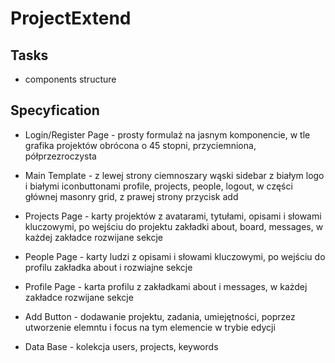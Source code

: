 # ProjectExtend

## Tasks

- components structure

## Specyfication

- Login/Register Page - prosty formulaż na jasnym komponencie, w tle grafika projektów obrócona o 45 stopni, przyciemniona, półprzezroczysta

- Main Template - z lewej strony ciemnoszary wąski sidebar z białym logo i białymi iconbuttonami profile, projects, people, logout, w części głównej masonry grid, z prawej strony przycisk add

- Projects Page - karty projektów z avatarami, tytułami, opisami i słowami kluczowymi, po wejściu do projektu zakładki about, board, messages, w każdej zakładce rozwijane sekcje

- People Page - karty ludzi z opisami i słowami kluczowymi, po wejściu do profilu zakładka about i rozwiajne sekcje

- Profile Page - karta profilu z zakładkami about i messages, w każdej zakładce rozwijane sekcje

- Add Button - dodawanie projektu, zadania, umiejętności, poprzez utworzenie elemntu i focus na tym elemencie w trybie edycji

- Data Base - kolekcja users, projects, keywords
